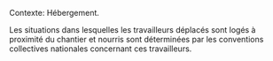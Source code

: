 Contexte: Hébergement.

Les situations dans lesquelles les travailleurs déplacés sont logés à proximité du chantier et nourris sont déterminées par les conventions collectives nationales concernant ces travailleurs.